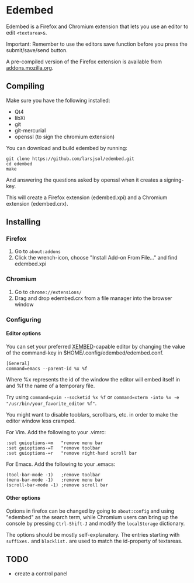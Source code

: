 Edembed
=======
Edembed is a Firefox and Chromium extension that lets you use an editor to edit `<textarea>`s. 

Important: Remember to use the editors save function before you press the submit/save/send button.

A pre-compiled version of the Firefox extension is available from [addons.mozilla.org](https://addons.mozilla.org/en-US/firefox/addon/edembed/).

## Compiling
Make sure you have the following installed:

* Qt4
* libXi
* git
* git-mercurial
* openssl (to sign the chromium extension)

You can download and build edembed by running:
```
git clone https://github.com/larsjsol/edembed.git
cd edembed
make
```
And answering the questions asked by openssl when it creates a signing-key.

This will create a Firefox extension (edembed.xpi) and a Chromium extension (edembed.crx). 

## Installing

### Firefox
1. Go to `about:addons`
2. Click the wrench-icon,  choose "Install Add-on From File..." and find edembed.xpi

### Chromium
1. Go to `chrome://extensions/`
2. Drag and drop edembed.crx from a file manager into the browser window

### Configuring

#### Editor options
You can set your preferred [XEMBED](http://standards.freedesktop.org/xembed-spec/xembed-spec-latest.html)-capable editor by changing the value of the command-key in $HOME/.config/edembed/edembed.conf. 
```
[General]
command=emacs --parent-id %x %f
```
Where %x represents the id of the window the editor will embed itself in and %f the name of a temporary file.

Try using `command=gvim --socketid %x %f` or `command=xterm -into %x -e "/usr/bin/your_favorite_editor %f"`.

You might want to disable tooblars, scrollbars, etc. in order to make the editor window less cramped.  

For Vim. Add the following to your .vimrc:
```
:set guioptions-=m   "remove menu bar
:set guioptions-=T   "remove toolbar
:set guioptions-=r   "remove right-hand scroll bar
```

For Emacs. Add the following to your .emacs:
```
(tool-bar-mode -1)   ;remove toolbar
(menu-bar-mode -1)   ;remove menu bar 
(scroll-bar-mode -1) ;remove scroll bar
```

#### Other options

Options in firefox can be changed by going to `about:config` and using "edembed" as the search term, while Chromium users can bring up the console by pressing `Ctrl-Shift-J` and modify the `localStorage` dictionary.

The options should be mostly self-explanatory. The entries starting with `suffixes.` and `blacklist.` are used to match the id-property of textareas.  

## TODO
* create a control panel
